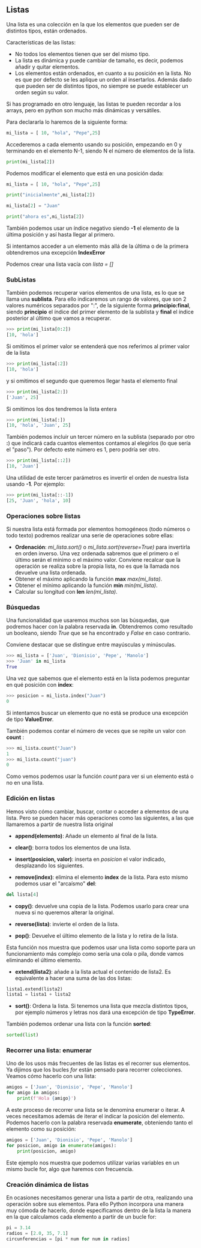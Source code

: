 ## Listas
Una lista es una colección en la que los elementos que pueden ser de distintos tipos, están ordenados.

Características de las listas:

* No todos los elementos tienen que ser del mismo tipo.
* La lista es dinámica y puede cambiar de tamaño, es decir, podemos añadir y quitar elementos.
* Los elementos están ordenados, en cuanto a su posición en la lista. No es que por defecto se les aplique un orden al insertarlos. Además dado que pueden ser de distintos tipos, no siempre se puede establecer un orden según su valor.

Si has programado en otro lenguaje, las listas te pueden recordar a los arrays, pero en python son mucho más dinámicas y versátiles.

Para declararla lo haremos de la siguiente forma:

```python
mi_lista = [ 10, "hola", "Pepe",25]
```
Accederemos a cada elemento usando su posición, empezando  en 0 y terminando en el elemento N-1, siendo N el número de elementos de la lista. 

```python
print(mi_lista[2])
```

Podemos modificar el elemento que está en una posición dada:

```python
mi_lista = [ 10, "hola", "Pepe",25]

print("inicialmente",mi_lista[2])

mi_lista[2] = "Juan"

print("ahora es",mi_lista[2])

```

También podemos usar un índice negativo siendo **-1** el elemento de la última posición y así hasta llegar al primero.

Si intentamos acceder a un elemento más allá de la última o de la primera obtendremos una excepción **IndexError**

Podemos crear una lista vacía con *lista = []*

### SubListas

También podemos recuperar varios elementos de una lista, es lo que se llama una **sublista**. Para ello indicaremos un rango de valores, que son 2 valores numéricos separados por ":", de la siguiente forma **principio:final**, siendo **principio** el índice del primer elemento de la sublista y **final** el índice posterior al último que vamos a recuperar. 

```python
>>> print(mi_lista[0:2])
[10, 'hola']
```
Si omitimos el primer valor se entenderá que nos referimos al primer valor de la lista 

```python
>>> print(mi_lista[:2])
[10, 'hola']
```

y si omitimos el segundo que queremos llegar hasta el elemento final

```python
>>> print(mi_lista[2:])
['Juan', 25]
```

Si omitimos los dos tendremos la lista entera

```python
>>> print(mi_lista[:])
[10, 'hola', 'Juan', 25]
```

También podemos incluir un tercer número en la sublista (separado por otro **:**) que indicará cada cuantos elementos contamos al elegirlos (lo que sería el "paso"). Por defecto este número es 1, pero podría ser otro. 

```python
>>> print(mi_lista[::2])
[10, 'Juan']
```

Una utilidad de este tercer parámetros es invertir el orden de nuestra lista usando **-1**. Por ejemplo:

```python
>>> print(mi_lista[::-1])
[25, 'Juan', 'hola', 10]
```

### Operaciones sobre listas

Si nuestra lista está formada por elementos homogéneos (todo números o todo texto) podremos realizar una serie de operaciones sobre ellas:

* **Ordenación**: *mi_lista.sort()* o *mi_lista.sort(reverse=True)* para invertirla en orden inverso. Una vez ordenada sabremos que el primero o el último serán el mínimo o el máximo valor. Conviene recalcar que la operación se realiza sobre la propia lista, no es que la llamada nos devuelve una lista ordenada.
* Obtener el máximo aplicando la función **max** *max(mi_lista)*.
* Obtener el mínimo aplicando la función **min** *min(mi_lista)*.
* Calcular su longitud con **len** *len(mi_lista)*.

### Búsquedas

Una funcionalidad que usaremos muchos son las búsquedas, que podremos hacer con la palabra reservada **in**. Obtendremos como resultado un booleano, siendo *True* que se ha encontrado y *False* en caso contrario.

Conviene destacar que se distingue entre mayúsculas y minúsculas.

```python
>>> mi_lista = ['Juan', 'Dionisio', 'Pepe', 'Manolo']
>>> 'Juan' in mi_lista
True
```

Una vez que sabemos que el elemento está en la lista podemos preguntar en qué posición con **index**:

```python
>>> posicion = mi_lista.index("Juan")
0
```

Si intentamos buscar un elemento que no está se produce una excepción de tipo **ValueError**.

También podemos contar el número de veces que se repite un valor con **count** :

```python
>>> mi_lista.count("Juan")
1
>>> mi_lista.count("juan")
0
```

Como vemos podemos usar la función *count* para ver si un elemento está o no en una lista.

### Edición en listas

Hemos visto cómo cambiar, buscar, contar o acceder a elementos de una lista. Pero se pueden hacer más operaciones como las siguientes, a las que llamaremos a partir de nuestra lista original

* **append(elemento)**: Añade un elemento al final de la lista.
* **clear()**: borra todos los elementos de una lista.

* **insert(posicion, valor)**: inserta en *posicion* el valor indicado, desplazando los siguientes.
* **remove(index)**: elimina el elemento **index** de la lista. 
Para esto mismo podemos usar el "arcaísmo" **del**:
```python
del lista[4]
```
* **copy()**: devuelve una copia de la lista. Podemos usarlo para crear una nueva si no queremos alterar la original.

* **reverse(lista)**: invierte el orden de la lista.
* **pop()**:  Devuelve el último elemento de la lista y lo retira de la lista.

Esta función nos muestra que podemos usar una lista como soporte para un funcionamiento más complejo como sería una cola o pila, donde vamos eliminando el último elemento.

* **extend(lista2)**: añade a la lista actual el contenido de lista2. Es equivalente a hacer una suma de las dos listas:

 ```python
 lista1.extend(lista2)
 lista1 = lista1 + lista2
```

* **sort()**: Ordena la lista. Si tenemos una lista que mezcla distintos tipos, por ejemplo números y letras nos dará una excepción de tipo **TypeError**.

También podemos ordenar una lista con la función **sorted**:
```python
sorted(list)
```

### Recorrer una lista: enumerar

Uno de los usos más frecuentes de las listas es el recorrer sus elementos. Ya dijimos que  los bucles *for* están pensado para recorrer colecciones. Veamos cómo hacerlo con una lista:

```python
amigos = ['Juan', 'Dionisio', 'Pepe', 'Manolo']
for amigo in amigos:
    print(f'Hola {amigo}')
```

A este proceso de recorrer una lista se le denomina enumerar o iterar. A veces necesitamos además de iterar el indicar la posición del elemento. Podemos hacerlo con la palabra reservada **enumerate**, obteniendo tanto el elemento como su posición:


```python
amigos = ['Juan', 'Dionisio', 'Pepe', 'Manolo']
for posicion, amigo in enumerate(amigos):
    print(posicion, amigo)

```

Este ejemplo nos muestra que podemos utilizar varias variables en un mismo bucle for, algo que haremos con frecuencia.

### Creación dinámica de listas

En ocasiones necesitamos generar una lista a partir de otra, realizando una operación sobre sus elementos. Para ello Python incorpora una manera muy cómoda de hacerlo, donde especificamos dentro de la lista la manera en la que calculamos cada elemento a partir de un bucle for:

```python
pi = 3.14
radios = [2.0, 35, 7.1]
circunferencias = [pi * num for num in radios]
```

